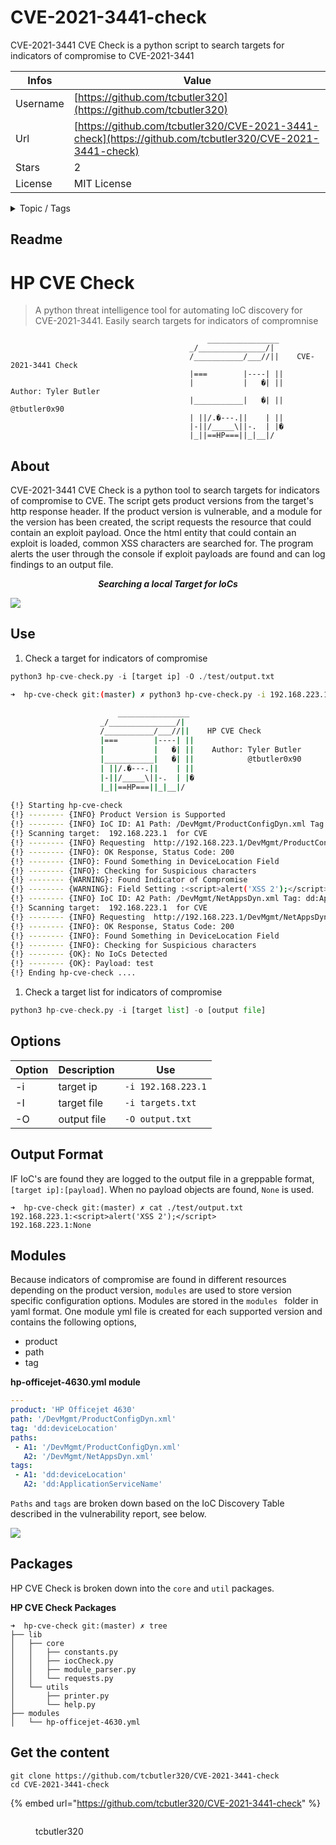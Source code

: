 # CVE-2021-3441-check

CVE-2021-3441 CVE Check is a python script to search targets for indicators of compromise to CVE-2021-3441

| Infos    | Value                                                              |
| -------- | -------------------------------------------------------------------|
| Username | [https://github.com/tcbutler320](https://github.com/tcbutler320) |
| Url      | [https://github.com/tcbutler320/CVE-2021-3441-check](https://github.com/tcbutler320/CVE-2021-3441-check)                                               |
| Stars    | 2                                                          |
| License  | MIT License                                                        |

<details>

<summary>Topic / Tags</summary>

* cve* cve-scanning* indicators-of-compromise* ioc

</details>

## Readme

# HP CVE Check  
> A python threat intelligence tool for automating IoC discovery for CVE-2021-3441. Easily search targets for indicators of compromnise
```
                                            ________________
                                        _/_______________/|
                                        /___________/___//||    CVE-2021-3441 Check
                                        |===        |----| || 
                                        |           |   �| ||    Author: Tyler Butler 
                                        |___________|   �| ||            @tbutler0x90
                                        | ||/.�---.||    | ||    
                                        |-||/_____\||-.  | |�
                                        |_||==HP===||_|__|/      
```  

## About 
CVE-2021-3441 CVE Check is a python tool to search targets for indicators of compromise to CVE. The script gets product versions from the target's http response header. If the product version is vulnerable, and a module for the version has been created, the script requests the resource that could contain an exploit payload. Once the html entity that could contain an exploit is loaded, common XSS characters are searched for. The program alerts the user through the console if exploit payloads are found and can log findings to an output file.  

<div align="center"><b><i>Searching a local Target for IoCs</i></b></div>  

![](screenshot.png)

## Use  

1) Check a target for indicators of compromise  

```python
python3 hp-cve-check.py -i [target ip] -O ./test/output.txt
```

```bash
➜  hp-cve-check git:(master) ✗ python3 hp-cve-check.py -i 192.168.223.1 -O output.txt

                        ________________
                    _/_______________/|
                    /___________/___//||    HP CVE Check
                    |===        |----| || 
                    |           |   �| ||    Author: Tyler Butler 
                    |___________|   �| ||            @tbutler0x90
                    | ||/.�---.||    | ||    
                    |-||/_____\||-.  | |�
                    |_||==HP===||_|__|/      
 
{!} Starting hp-cve-check
{!} -------- {INFO} Product Version is Supported
{!} -------- {INFO} IoC ID: A1 Path: /DevMgmt/ProductConfigDyn.xml Tag: dd:deviceLocation
{!} Scanning target:  192.168.223.1  for CVE
{!} -------- {INFO} Requesting  http://192.168.223.1/DevMgmt/ProductConfigDyn.xml
{!} -------- {INFO}: OK Response, Status Code: 200
{!} -------- {INFO}: Found Something in DeviceLocation Field
{!} -------- {INFO}: Checking for Suspicious characters
{!} -------- {WARNING}: Found Indicator of Compromise
{!} -------- {WARNING}: Field Setting :<script>alert('XSS 2');</script>
{!} -------- {INFO} IoC ID: A2 Path: /DevMgmt/NetAppsDyn.xml Tag: dd:ApplicationServiceName
{!} Scanning target:  192.168.223.1  for CVE
{!} -------- {INFO} Requesting  http://192.168.223.1/DevMgmt/NetAppsDyn.xml
{!} -------- {INFO}: OK Response, Status Code: 200
{!} -------- {INFO}: Found Something in DeviceLocation Field
{!} -------- {INFO}: Checking for Suspicious characters
{!} -------- {OK}: No IoCs Detected
{!} -------- {OK}: Payload: test
{!} Ending hp-cve-check ....
```  


1) Check a target list for indicators of compromise   
```python
python3 hp-cve-check.py -i [target list] -o [output file]
```  

## Options 

|  Option 	|  Description 	|  Use 	|
|---	|---	|---	|
|  -i 	|  target ip 	|  `-i 192.168.223.1` 	|
|  -I 	|  target file 	|  `-i targets.txt` 	|
|  -O 	|  output file 	|  `-O output.txt` 	|

## Output Format  
IF IoC's are found they are logged to the output file in a greppable format, `[target ip]:[payload]`. When no payload objects are found, `None` is used.
```
➜  hp-cve-check git:(master) ✗ cat ./test/output.txt                                        
192.168.223.1:<script>alert('XSS 2');</script>
192.168.223.1:None
```  

## Modules  
Because indicators of compromise are found in different resources depending on the product version, `modules` are used to store version specific configuration options. Modules are stored in the `modules ` folder in yaml format. One module yml file is created for each supported version and contains the following options,  

+ product
+ path
+ tag  

**hp-officejet-4630.yml module**
```yml
---
product: 'HP Officejet 4630'
path: '/DevMgmt/ProductConfigDyn.xml'
tag: 'dd:deviceLocation'
paths:
 - A1: '/DevMgmt/ProductConfigDyn.xml'
   A2: '/DevMgmt/NetAppsDyn.xml'
tags: 
 - A1: 'dd:deviceLocation'
   A2: 'dd:ApplicationServiceName'
```  

`Paths` and `tags` are broken down based on the IoC Discovery Table described in the vulnerability report, see below.   

![](docs/res/img/IoC_Discovery_Table.png)



## Packages   
HP CVE Check is broken down into the `core` and `util` packages. 

**HP CVE Check Packages**
```
➜  hp-cve-check git:(master) ✗ tree 
├── lib
│   ├── core         
│   │   ├── constants.py
│   │   ├── iocCheck.py
│   │   ├── module_parser.py
│   │   └── requests.py
│   └── utils
│       ├── printer.py
│       └── help.py
├── modules
│   └── hp-officejet-4630.yml
```



## Get the content

```
git clone https://github.com/tcbutler320/CVE-2021-3441-check
cd CVE-2021-3441-check
```

{% embed url="https://github.com/tcbutler320/CVE-2021-3441-check" %}

<figure><img src="https://avatars.githubusercontent.com/u/41709108?v=4" alt=""><figcaption><p>tcbutler320</p></figcaption></figure>
